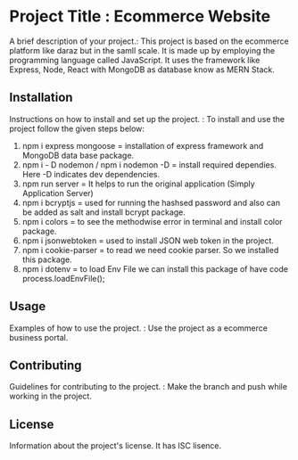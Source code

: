 # Project Title : Ecommerce Website

A brief description of your project.: This project is based on the ecommerce platform like daraz but in the samll scale. It is made up by employing the programming language called JavaScript. It uses the framework like Express, Node, React with MongoDB as database know as MERN Stack.

## Installation

Instructions on how to install and set up the project. : To install and use the project follow the given steps below:
1. npm i express mongoose = installation of express framework and MongoDB data base package.
2. npm i - D nodemon / npm i nodemon -D = install required dependies. Here -D indicates dev dependencies.
3. npm run server = It helps to run the original application (Simply Application Server)
4. npm i bcryptjs = used for running the hashsed password and also can be added as salt and install bcrypt package. 
5. npm i colors = to see the methodwise error in terminal and install color package. 
6. npm i jsonwebtoken = used to install JSON web token in the project.
7. npm i cookie-parser = to read we need cookie parser. So we installed this package.
8. npm i dotenv = to load Env File we can install this package of have code process.loadEnvFile();

## Usage

Examples of how to use the project. : Use the project as a ecommerce business portal. 

## Contributing

Guidelines for contributing to the project. : Make the branch and push while working in the project. 

## License

Information about the project's license. It has ISC lisence. 


